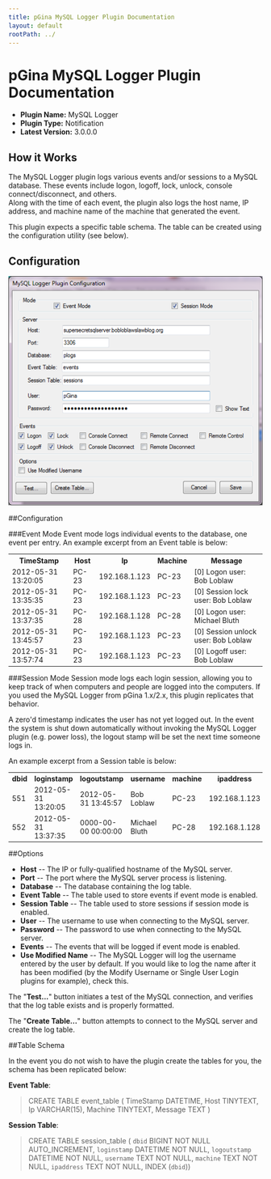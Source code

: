 ```yaml
---
title: pGina MySQL Logger Plugin Documentation
layout: default
rootPath: ../
---
```


pGina MySQL Logger Plugin Documentation
===================

* **Plugin Name:** MySQL Logger
* **Plugin Type:** Notification
* **Latest Version:** 3.0.0.0

How it Works
----------------

The MySQL Logger plugin logs various events and/or sessions to a MySQL database.  These 
events include logon, logoff, lock, unlock, console connect/disconnect, and others.  
Along with the time of each event, the plugin also logs the host name, IP address, 
and machine name of the machine that generated the event.  

This plugin expects a specific table schema.  The table can be created using the configuration
utility (see below).

Configuration
-------------------

![MySQL Logger configuration](images/mysql_logger_config.png)

##Configuration

###Event Mode
Event mode logs individual events to the database, one event per entry. An example 
excerpt from an Event table is below:

<table class="repdb">
    <tr><th>TimeStamp</th> <th>Host</th> <th>Ip</th> <th>Machine</th> <th>Message</th></tr>
    <tr><td>2012-05-31 13:20:05</td> <td> PC-23 </td> <td> 192.168.1.123 </td> <td> PC-23 </td> <td> [0] Logon user: Bob Loblaw</td></tr>
    <tr><td>2012-05-31 13:35:35</td> <td> PC-23 </td> <td> 192.168.1.123 </td> <td> PC-23 </td> <td> [0] Session lock user: Bob Loblaw</td></tr>
    <tr><td>2012-05-31 13:37:35</td> <td> PC-28 </td> <td> 192.168.1.128 </td> <td> PC-28 </td> <td> [0] Logon user: Michael Bluth</td></tr>
    <tr><td>2012-05-31 13:45:57</td> <td> PC-23 </td> <td> 192.168.1.123 </td> <td> PC-23 </td> <td> [0] Session unlock user: Bob Loblaw</td></tr> 
    <tr><td>2012-05-31 13:57:74</td> <td> PC-23 </td> <td> 192.168.1.123 </td> <td> PC-23 </td> <td> [0] Logoff user: Bob Loblaw</td></tr>
</table>    

###Session Mode
Session mode logs each login session, allowing you to keep track of when computers
and people are logged into the computers. If you used the MySQL Logger from pGina 1.x/2.x,
this plugin replicates that behavior. 

A zero'd timestamp indicates the user has not yet logged out. In the event the system is
shut down automatically without invoking the MySQL Logger plugin (e.g. power loss), the
logout stamp will be set the next time someone logs in.  

An example excerpt from a Session table is below:

<table class="repdb">
    <tr><th>dbid</th> <th>loginstamp</th> <th>logoutstamp</th> <th>username</th> <th>machine</th> <th>ipaddress</th></tr>
    <tr><td>551</td> <td>2012-05-31 13:20:05</td> <td>2012-05-31 13:45:57</td> <td>Bob Loblaw</td> <td> PC-23 </td> <td> 192.168.1.123 </td></tr>
    <tr><td>552</td> <td>2012-05-31 13:37:35</td> <td>0000-00-00 00:00:00</td> <td>Michael Bluth</td> <td> PC-28</td> <td>192.168.1.128</td></tr>
</table>  

##Options
* **Host** -- The IP or fully-qualified hostname of the MySQL server.
* **Port** -- The port where the MySQL server process is listening.
* **Database** -- The database containing the log table.
* **Event Table** -- The table used to store events if event mode is enabled. 
* **Session Table** -- The table used to store sessions if session mode is enabled.
* **User** -- The username to use when connecting to the MySQL server.
* **Password** -- The password to use when connecting to the MySQL server.
* **Events** -- The events that will be logged if event mode is enabled.
* **Use Modified Name** -- The MySQL Logger will log the username entered by the user 
by default. If you would like to log the name after it has been modified (by the Modify 
Username or Single User Login plugins for example), check this. 

The "**Test...**" button initiates a test of the MySQL connection, and verifies that the log
table exists and is properly formatted.

The "**Create Table...**" button attempts to connect to the MySQL server and create the log table.

##Table Schema

In the event you do not wish to have the plugin create the tables for you, the
schema has been replicated below:

**Event Table**:
>    CREATE TABLE event_table (
>       TimeStamp DATETIME,
>       Host TINYTEXT,
>       Ip VARCHAR(15),
>       Machine TINYTEXT,
>       Message TEXT )

**Session Table**:
>    CREATE TABLE session_table (
>        `dbid` BIGINT NOT NULL AUTO_INCREMENT,
>        `loginstamp` DATETIME NOT NULL,
>        `logoutstamp` DATETIME NOT NULL,
>        `username` TEXT NOT NULL,
>        `machine` TEXT NOT NULL,
>        `ipaddress` TEXT NOT NULL,
>        INDEX (`dbid`))